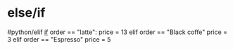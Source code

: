# else/if
#python/elif
[if](python-if-then.md) order == "latte":
	price = 13
elif order == "Black coffe"
	price = 3
elif order == "Espresso"
	price = 5